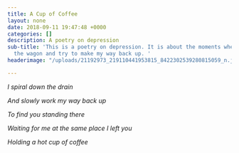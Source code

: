 ```yaml
---
title: A Cup of Coffee
layout: none
date: 2018-09-11 19:47:48 +0000
categories: []
description: A poetry on depression
sub-title: 'This is a poetry on depression. It is about the moments when I fall off
  the wagon and try to make my way back up. '
headerimage: "/uploads/21192973_219110441953815_8422302539280815059_n.jpg"

---
```

_I spiral down the drain_

_And slowly work my way back up_

_To find you standing there_

_Waiting for me at the same place I left you_

_Holding a hot cup of coffee_